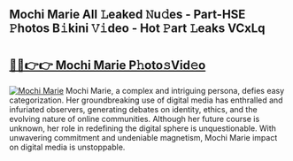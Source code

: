 ## Mochi Marie All 𝙻eaked 𝙽u𝚍es - Part-HSE 𝙿hotos B𝚒kini 𝚅𝚒deo - Hot 𝙿art 𝙻eaks VCxLq

# <h2><a href="http://ld6gjzc.urlbe.top/?page=Mochi+Marie">🔗🔗👉👉 Mochi Marie P𝚑oto𝚜Vid𝚎o</a></h2>

[![Mochi Marie](https://i.imgur.com/eBuTRDB.gif)](http://ld6gjzc.urlbe.top/?page=Mochi+Marie)
Mochi Marie, a complex and intriguing persona, defies easy categorization. Her groundbreaking use of digital media has enthralled and infuriated observers, generating debates on identity, ethics, and the evolving nature of online communities. Although her future course is unknown, her role in redefining the digital sphere is unquestionable. With unwavering commitment and undeniable magnetism, Mochi Marie impact on digital media is unstoppable.
